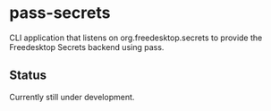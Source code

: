 # pass-secrets
CLI application that listens on org.freedesktop.secrets to provide the Freedesktop Secrets backend using pass.

## Status
Currently still under development.